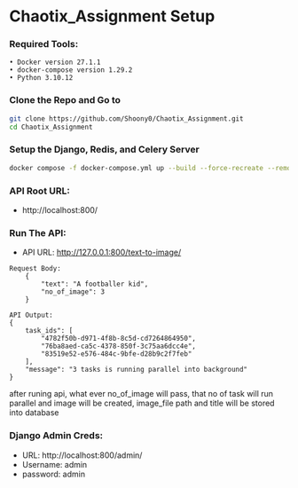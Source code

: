# Chaotix_Assignment Setup

### Required Tools:
    • Docker version 27.1.1
    • docker-compose version 1.29.2
    • Python 3.10.12

### Clone the Repo and Go to 
```bash
git clone https://github.com/Shoony0/Chaotix_Assignment.git
cd Chaotix_Assignment
```

### Setup the Django, Redis, and Celery Server
```bash
docker compose -f docker-compose.yml up --build --force-recreate --remove-orphans
```

### API Root URL:
- http://localhost:800/

### Run The API:
- API URL: http://127.0.0.1:800/text-to-image/
```
Request Body: 
	{
		"text": "A footballer kid",
		"no_of_image": 3
	}
```
```
API Output:
{
	task_ids": [
		"4782f50b-d971-4f8b-8c5d-cd7264864950",
		"76ba8aed-ca5c-4378-850f-3c75aa6dcc4e",
		"83519e52-e576-484c-9bfe-d28b9c2f7feb"
	],
	"message": "3 tasks is running parallel into background"
}
```

after runing api, what ever no_of_image will pass, that no of task will run parallel and image will be created, image_file path and title will be stored into database

### Django Admin Creds:
- URL: http://localhost:800/admin/
- Username: admin
- password: admin
